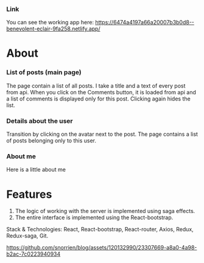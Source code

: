 


### Link 
You can see the working app here: 
https://6474a4197a66a20007b3b0d8--benevolent-eclair-9fa258.netlify.app/

# About
### List of posts (main page)
The page contain a list of all posts. I take a title and a text of every post from api. When you click on the Comments button, it is loaded from api and a list of comments is displayed only for this post. Clicking again hides the list.
### Details about the user 
Transition by clicking on the avatar next to the post. The page contains a list of posts belonging only to this user.
### About me
Here is a little about me

# Features
1. The logic of working with the server is implemented using saga effects.
2. The entire interface is implemented using the React-bootstrap.

Stack & Technologies: React, React-bootstrap, React-router, Axios, Redux, Redux-saga, Git.

https://github.com/snorrien/blog/assets/120132990/23307669-a8a0-4a98-b2ac-7c0223940934

